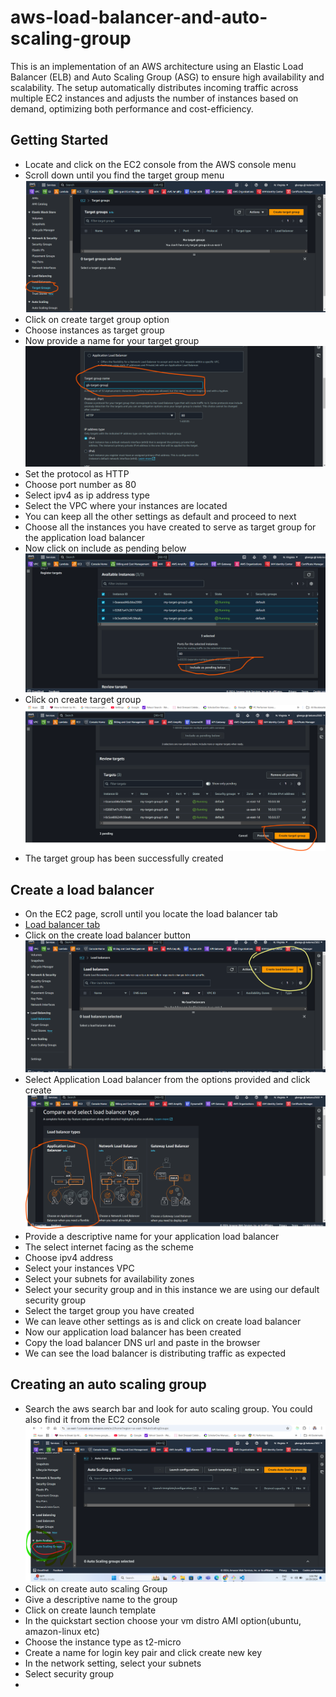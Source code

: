 # aws-load-balancer-and-auto-scaling-group

This is an implementation of an AWS architecture using an Elastic Load Balancer (ELB) and Auto Scaling Group (ASG) to ensure high availability and scalability. The setup automatically distributes incoming traffic across multiple EC2 instances and adjusts the number of instances based on demand, optimizing both performance and cost-efficiency.

## Getting Started

- Locate and click on the EC2 console from the AWS console menu
- Scroll down until you find the target group menu
![Target group](/images/target-group.png)
- Click on create target group option
- Choose instances as target group
- Now provide a name for your target group
![Target group name](/images/target-group-name.png)
- Set the protocol as HTTP
- Choose port number as 80
- Select ipv4 as ip address type
- Select the VPC where your instances are located
- You can keep all the other settings as default and proceed to next
- Choose all the instances you have created to serve as target group for the application load balancer
- Now click on include as pending below
![Include as pending below](/images/include.png)
- Click on create target group
![Create target group](/images/create.png)
- The target group has been successfully created

## Create a load balancer

- On the EC2 page, scroll until you locate the load balancer tab
- [Load balancer tab](/images/load-balancer-tab.png)
- Click on the create load balancer  button
![Creating new load balancer](/images/create-load-balancer-button.png)
- Select Application Load balancer from the options provided and click create
![Application load balancer](/images/application_LB.png)
- Provide a descriptive name for your application load balancer
- The select internet facing as the scheme
- Choose ipv4 address
- Select your instances VPC
- Select your subnets for availability zones
- Select your security group and in this instance we are using our default security group
- Select the target group you have created
- We can leave other settings as is and click on create load balancer
- Now our application load balancer has been created
- Copy the load balancer DNS url and paste in the browser
- We can see the load balancer is distributing traffic as expected

## Creating an auto scaling group

- Search the aws search bar and look for auto scaling group. You could also find it from the EC2 console
![Auto scaling group](/images/auto-scaling-group.png)
- Click on create auto scaling Group
- Give a descriptive name to the group
- Click on create launch template
- In the quickstart section choose your vm distro AMI option(ubuntu, amazon-linux etc)
- Choose the instance type as t2-micro
- Create a name for login key pair and click create new key
- In the network setting, select your subnets
- Select security group
-
